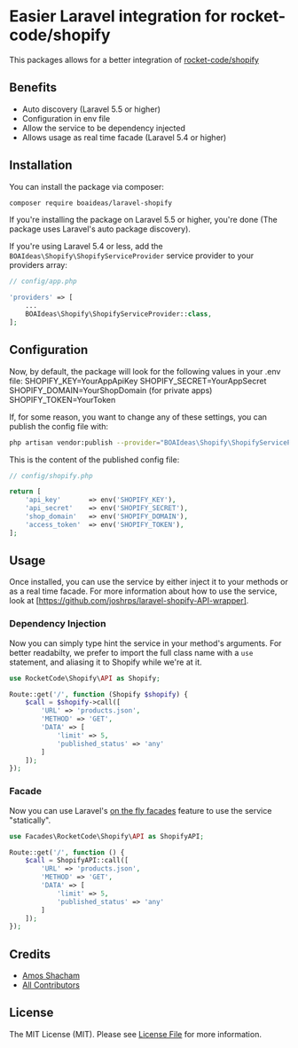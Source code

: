 # Easier Laravel integration for rocket-code/shopify

This packages allows for a better integration of [rocket-code/shopify](https://github.com/joshrps/laravel-shopify-API-wrapper)

## Benefits

- Auto discovery (Laravel 5.5 or higher)
- Configuration in env file
- Allow the service to be dependency injected
- Allows usage as real time facade (Laravel 5.4 or higher)

## Installation

You can install the package via composer:

```bash
composer require boaideas/laravel-shopify
```

If you're installing the package on Laravel 5.5 or higher, you're done (The package uses Laravel's auto package discovery).

If you're using Laravel 5.4 or less, add the `BOAIdeas\Shopify\ShopifyServiceProvider` service provider to your providers array:

```php
// config/app.php

'providers' => [
    ...
    BOAIdeas\Shopify\ShopifyServiceProvider::class,
];
```

## Configuration

Now, by default, the package will look for the following values in your .env file:
SHOPIFY_KEY=YourAppApiKey
SHOPIFY_SECRET=YourAppSecret
SHOPIFY_DOMAIN=YourShopDomain (for private apps)
SHOPIFY_TOKEN=YourToken

If, for some reason, you want to change any of these settings, you can publish the config file with:

```bash
php artisan vendor:publish --provider="BOAIdeas\Shopify\ShopifyServiceProvider"
```

This is the content of the published config file:

```php
// config/shopify.php

return [
    'api_key'       => env('SHOPIFY_KEY'),
    'api_secret'    => env('SHOPIFY_SECRET'),
    'shop_domain'   => env('SHOPIFY_DOMAIN'),
    'access_token'  => env('SHOPIFY_TOKEN'),
];
```

## Usage

Once installed, you can use the service by either inject it to your methods or as a real time facade. For more information about how to use the service, look at [https://github.com/joshrps/laravel-shopify-API-wrapper].

### Dependency Injection
Now you can simply type hint the service in your method's arguments. For better readabilty, we prefer to import the full class name with a `use` statement, and aliasing it to Shopify while we're at it.

```php
use RocketCode\Shopify\API as Shopify;

Route::get('/', function (Shopify $shopify) {
    $call = $shopify->call([
        'URL' => 'products.json',
        'METHOD' => 'GET',
        'DATA' => [
            'limit' => 5,
            'published_status' => 'any'
        ]
    ]);
});
```

### Facade
Now you can use Laravel's [on the fly facades](https://twitter.com/taylorotwell/status/814944242158149632) feature to use the service "statically".

```php
use Facades\RocketCode\Shopify\API as ShopifyAPI;

Route::get('/', function () {
    $call = ShopifyAPI::call([
        'URL' => 'products.json',
        'METHOD' => 'GET',
        'DATA' => [
            'limit' => 5,
            'published_status' => 'any'
        ]
    ]);
});
```

## Credits

- [Amos Shacham](https://github.com/amosmos)
- [All Contributors](../../contributors)

## License

The MIT License (MIT). Please see [License File](LICENSE) for more information.